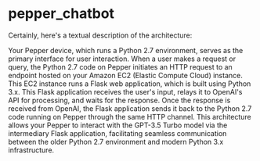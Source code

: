 # pepper_chatbot

Certainly, here's a textual description of the architecture:

Your Pepper device, which runs a Python 2.7 environment, serves as the primary interface for user interaction. When a user makes a request or query, the Python 2.7 code on Pepper initiates an HTTP request to an endpoint hosted on your Amazon EC2 (Elastic Compute Cloud) instance. This EC2 instance runs a Flask web application, which is built using Python 3.x. This Flask application receives the user's input, relays it to OpenAI's API for processing, and waits for the response. Once the response is received from OpenAI, the Flask application sends it back to the Python 2.7 code running on Pepper through the same HTTP channel. This architecture allows your Pepper to interact with the GPT-3.5 Turbo model via the intermediary Flask application, facilitating seamless communication between the older Python 2.7 environment and modern Python 3.x infrastructure.

